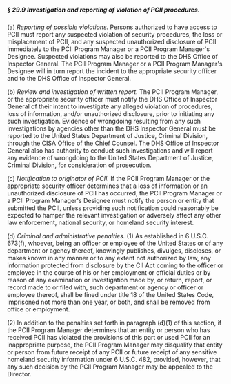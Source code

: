 ##### § 29.9 Investigation and reporting of violation of PCII procedures. #####

(a) *Reporting of possible violations.* Persons authorized to have access to PCII must report any suspected violation of security procedures, the loss or misplacement of PCII, and any suspected unauthorized disclosure of PCII immediately to the PCII Program Manager or a PCII Program Manager's Designee. Suspected violations may also be reported to the DHS Office of Inspector General. The PCII Program Manager or a PCII Program Manager's Designee will in turn report the incident to the appropriate security officer and to the DHS Office of Inspector General.

(b) *Review and investigation of written report.* The PCII Program Manager, or the appropriate security officer must notify the DHS Office of Inspector General of their intent to investigate any alleged violation of procedures, loss of information, and/or unauthorized disclosure, prior to initiating any such investigation. Evidence of wrongdoing resulting from any such investigations by agencies other than the DHS Inspector General must be reported to the United States Department of Justice, Criminal Division, through the CISA Office of the Chief Counsel. The DHS Office of Inspector General also has authority to conduct such investigations and will report any evidence of wrongdoing to the United States Department of Justice, Criminal Division, for consideration of prosecution.

(c) *Notification to originator of PCII.* If the PCII Program Manager or the appropriate security officer determines that a loss of information or an unauthorized disclosure of PCII has occurred, the PCII Program Manager or a PCII Program Manager's Designee must notify the person or entity that submitted the PCII, unless providing such notification could reasonably be expected to hamper the relevant investigation or adversely affect any other law enforcement, national security, or homeland security interest.

(d) *Criminal and administrative penalties.* (1) As established in 6 U.S.C. 673(f), whoever, being an officer or employee of the United States or of any department or agency thereof, knowingly publishes, divulges, discloses, or makes known in any manner or to any extent not authorized by law, any information protected from disclosure by the CII Act coming to the officer or employee in the course of his or her employment or official duties or by reason of any examination or investigation made by, or return, report, or record made to or filed with, such department or agency or officer or employee thereof, shall be fined under title 18 of the United States Code, imprisoned not more than one year, or both, and shall be removed from office or employment.

(2) In addition to the penalties set forth in paragraph (d)(1) of this section, if the PCII Program Manager determines that an entity or person who has received PCII has violated the provisions of this part or used PCII for an inappropriate purpose, the PCII Program Manager may disqualify that entity or person from future receipt of any PCII or future receipt of any sensitive homeland security information under 6 U.S.C. 482, provided, however, that any such decision by the PCII Program Manager may be appealed to the Director.